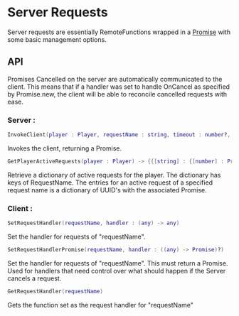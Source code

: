 # Server Requests

Server requests are essentially RemoteFunctions wrapped in a [Promise](https://eryn.io/roblox-lua-promise/) with some basic management options. 

## API 

Promises Cancelled on the server are automatically communicated to the client. This means that if a handler was set to handle OnCancel as specified by Promise.new, the client will be able to reconcile cancelled requests with ease.

### Server :

```lua
InvokeClient(player : Player, requestName : string, timeout : number?, ...) -> Promise, UUID
```

Invokes the client, returning a Promise.

```lua
GetPlayerActiveRequests(player : Player) -> {{[string] : {[number] : Promise}}}
```

Retrieve a dictionary of active requests for the player. The dictionary has keys of RequestName. The entries for an active request of a specified request name is a dictionary of UUID's with the associated Promise.

### Client :

```lua
SetRequestHandler(requestName, handler : (any) -> any)
```

Set the handler for requests of  "requestName".

```lua
SetRequestHandlerPromise(requestName, handler : ((any) -> Promise)?)
```

Set the handler for requests of  "requestName". This must return a Promise. Used for handlers that need control over what should happen if the Server cancels a request.

```lua
GetRequestHandler(requestName)
```

Gets the function set as the request handler for "requestName"
